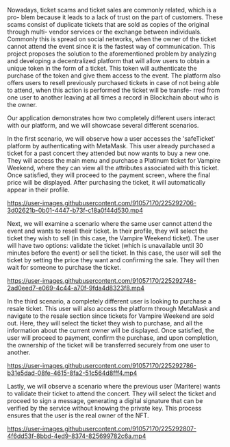 
Nowadays, ticket scams and ticket sales are commonly related, which is a pro- blem because it leads to a lack of trust on the part of customers. These scams consist of duplicate tickets that are sold as copies of the original through multi- vendor services or the exchange between individuals. Commonly this is spread on social networks, when the owner of the ticket cannot attend the event since it is the fastest way of communication. This project proposes the solution to the aforementioned problem by analyzing and developing a decentralized platform that will allow users to obtain a unique token in the form of a ticket. This token will authenticate the purchase of the token and give them access to the event. The platform also offers users to resell previously purchased tickets in case of not being able to attend, when this action is performed the ticket will be transfe- rred from one user to another leaving at all times a record in Blockchain about who is the owner.

Our application demonstrates how two completely different users interact with our platform, and we will showcase several different scenarios.

In the first scenario, we will observe how a user accesses the 'safeTicket' platform by authenticating with MetaMask. This user already purchased a ticket for a past concert they attended but now wants to buy a new one. They will access the main menu and purchase a Platinum ticket for Vampire Weekend, where they can view all the attributes associated with this ticket. Once satisfied, they will proceed to the payment screen, where the final price will be displayed. After purchasing the ticket, it will automatically appear in their profile.

https://user-images.githubusercontent.com/91057170/225292706-3d02621b-0b01-4447-b73f-c18a0f44d530.mp4


Next, we will examine a scenario where the same user cannot attend the event and wants to resell their ticket. In their profile, they will select the ticket they wish to sell (in this case, the Vampire Weekend ticket). The user will have two options: validate the ticket (which is unavailable until 30 minutes before the event) or sell the ticket. In this case, the user will sell the ticket by setting the price they want and confirming the sale. They will then wait for someone to purchase the ticket.

https://user-images.githubusercontent.com/91057170/225292748-2ad0eed7-e069-4c44-a70f-9fda4d8323f8.mp4


In the third scenario, a completely different user is looking to purchase a resale ticket. This user will also access the platform through MetaMask and navigate to the resale section since tickets for Vampire Weekend are sold out. Here, they will select the ticket they wish to purchase, and all the information about the current owner will be displayed. Once satisfied, the user will proceed to payment, confirm the purchase, and upon completion, the ownership of the ticket will be transferred securely from one user to another.


https://user-images.githubusercontent.com/91057170/225292786-b31e5dad-08fe-4615-8fa2-51c564d8fff4.mp4


Lastly, we will observe a scenario where the previous user (Maritere) wants to validate their ticket to attend the concert. They will select the ticket and proceed to sign a message, generating a digital signature that can be verified by the service without knowing the private key. This process ensures that the user is the real owner of the NFT.


https://user-images.githubusercontent.com/91057170/225292807-4f6dd53f-8bbd-4ed9-8374-825699782c6a.mp4
